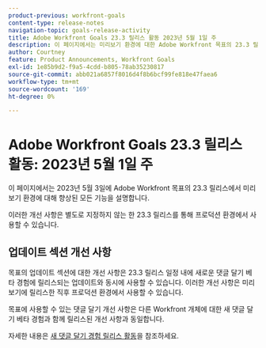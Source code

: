 ```yaml
---
product-previous: workfront-goals
content-type: release-notes
navigation-topic: goals-release-activity
title: Adobe Workfront Goals 23.3 릴리스 활동 2023년 5월 1일 주
description: 이 페이지에서는 미리보기 환경에 대한 Adobe Workfront 목표의 23.3 릴리스에 대해 향상된 모든 기능을 설명합니다. 이러한 개선 사항은 2023년 5월 1일이 있는 주에 프로덕션 환경에서 사용할 수 있습니다.
author: Courtney
feature: Product Announcements, Workfront Goals
exl-id: 1e85b9d2-f9a5-4cdd-b805-78ab35230817
source-git-commit: abb021a6857f8016d4f8b6bcf99fe818e47faea6
workflow-type: tm+mt
source-wordcount: '169'
ht-degree: 0%

---
```


# Adobe Workfront Goals 23.3 릴리스 활동: 2023년 5월 1일 주

이 페이지에서는 2023년 5월 3일에 Adobe Workfront 목표의 23.3 릴리스에서 미리보기 환경에 대해 향상된 모든 기능을 설명합니다.

이러한 개선 사항은 별도로 지정하지 않는 한 23.3 릴리스를 통해 프로덕션 환경에서 사용할 수 있습니다.

## 업데이트 섹션 개선 사항

목표의 업데이트 섹션에 대한 개선 사항은 23.3 릴리스 일정 내에 새로운 댓글 달기 베타 경험에 릴리스되는 업데이트와 동시에 사용할 수 있습니다. 이러한 개선 사항은 미리보기에 릴리스한 직후 프로덕션 환경에서 사용할 수 있습니다.

목표에 사용할 수 있는 댓글 달기 개선 사항은 다른 Workfront 개체에 대한 새 댓글 달기 베타 경험과 함께 릴리스된 개선 사항과 동일합니다.

자세한 내용은 [새 댓글 달기 경험 릴리스 활동](/help/quicksilver/product-announcements/betas/new-commenting-experience-beta/new-commenting-beta-experience-release-activity.md)을 참조하세요.
